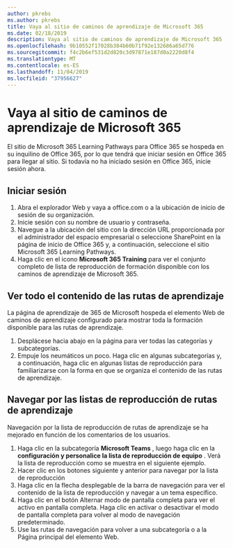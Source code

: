 ```yaml
---
author: pkrebs
ms.author: pkrebs
title: Vaya al sitio de caminos de aprendizaje de Microsoft 365
ms.date: 02/18/2019
description: Vaya al sitio de caminos de aprendizaje de Microsoft 365
ms.openlocfilehash: 9b10552f17028b384b60b71f92e132686a65d776
ms.sourcegitcommit: f4c2b6ef531d2d820c3d97871e187d0a2220d8f4
ms.translationtype: MT
ms.contentlocale: es-ES
ms.lasthandoff: 11/04/2019
ms.locfileid: "37956627"
---
```

# <a name="go-to-the-microsoft-365-learning-pathways-site"></a>Vaya al sitio de caminos de aprendizaje de Microsoft 365

El sitio de Microsoft 365 Learning Pathways para Office 365 se hospeda en su inquilino de Office 365, por lo que tendrá que iniciar sesión en Office 365 para llegar al sitio. Si todavía no ha iniciado sesión en Office 365, inicie sesión ahora. 

## <a name="sign-in"></a>Iniciar sesión  

1.  Abra el explorador Web y vaya a office.com o a la ubicación de inicio de sesión de su organización. 
2.  Inicie sesión con su nombre de usuario y contraseña.
3.  Navegue a la ubicación del sitio con la dirección URL proporcionada por el administrador del espacio empresarial o seleccione SharePoint en la página de inicio de Office 365 y, a continuación, seleccione el sitio Microsoft 365 Learning Pathways. 
5. Haga clic en el icono **Microsoft 365 Training** para ver el conjunto completo de lista de reproducción de formación disponible con los caminos de aprendizaje de Microsoft 365. 

## <a name="view-all-the-learning-pathways-content"></a>Ver todo el contenido de las rutas de aprendizaje
La página de aprendizaje de 365 de Microsoft hospeda el elemento Web de caminos de aprendizaje configurado para mostrar toda la formación disponible para las rutas de aprendizaje. 

1. Desplácese hacia abajo en la página para ver todas las categorías y subcategorías.
2. Empuje los neumáticos un poco. Haga clic en algunas subcategorías y, a continuación, haga clic en algunas listas de reproducción para familiarizarse con la forma en que se organiza el contenido de las rutas de aprendizaje. 

## <a name="navigate-through-learning-pathways-playlists"></a>Navegar por las listas de reproducción de rutas de aprendizaje
Navegación por la lista de reproducción de rutas de aprendizaje se ha mejorado en función de los comentarios de los usuarios. 

1. Haga clic en la subcategoría **Microsoft Teams** , luego haga clic en la **configuración y personalice la lista de reproducción de equipo** . Verá la lista de reproducción como se muestra en el siguiente ejemplo.
2. Hacer clic en los botones siguiente y anterior para navegar por la lista de reproducción
3. Haga clic en la flecha desplegable de la barra de navegación para ver el contenido de la lista de reproducción y navegar a un tema específico.
4. Haga clic en el botón Alternar modo de pantalla completa para ver el activo en pantalla completa. Haga clic en activar o desactivar el modo de pantalla completa para volver al modo de navegación predeterminado.
5. Use las rutas de navegación para volver a una subcategoría o a la Página principal del elemento Web.  

